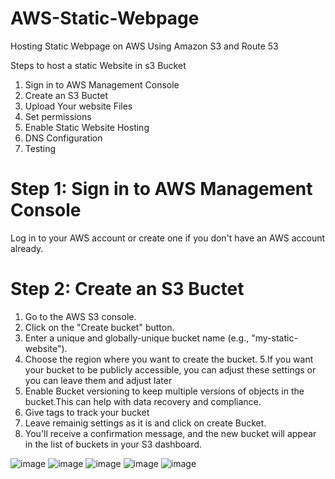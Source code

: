 # AWS-Static-Webpage
Hosting Static Webpage on AWS Using Amazon S3 and Route 53

Steps to host a static Website in s3 Bucket

1. Sign in to AWS Management Console
2. Create an S3 Buctet
3. Upload Your website Files
4. Set permissions
5. Enable Static Website Hosting
6. DNS Configuration
7. Testing


# Step 1: Sign in to AWS Management Console

Log in to your AWS account or create one if you don't have an AWS account already.

# Step 2: Create an S3 Buctet

1. Go to the AWS S3 console.
2. Click on the "Create bucket" button.
3. Enter a unique and globally-unique bucket name (e.g., "my-static-website").
4. Choose the region where you want to create the bucket.
5.If you want your bucket to be publicly accessible, you can adjust these settings or you can leave them and adjust later
6. Enable Bucket versioning to keep multiple versions of objects in the bucket.This can help with data recovery and compliance.
7. Give tags to track your bucket
8. Leave remainig settings as it is and click on create Bucket.
9. You'll receive a confirmation message, and the new bucket will appear in the list of buckets in your S3 dashboard.

![image](https://github.com/Mlakshmipravallika/AWS-Static-Webpage/assets/89599922/5b68fc59-b390-487b-8a34-0bf11503ce8d)
![image](https://github.com/Mlakshmipravallika/AWS-Static-Webpage/assets/89599922/9a346c50-e122-4c2c-b4a8-e730f62b8945)
![image](https://github.com/Mlakshmipravallika/AWS-Static-Webpage/assets/89599922/b0a2054e-8591-4ecf-b7ba-a753d631fa89)
![image](https://github.com/Mlakshmipravallika/AWS-Static-Webpage/assets/89599922/a6471f3e-bd6f-4620-aef9-3559bdbf1e3a)
![image](https://github.com/Mlakshmipravallika/AWS-Static-Webpage/assets/89599922/c4e9a203-7e49-4fef-98cf-381bbd32de2d)




